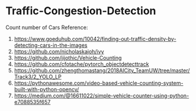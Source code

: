 # Traffic-Congestion-Detection
Count number of Cars
Reference: 
1. https://www.goeduhub.com/10042/finding-out-traffic-density-by-detecting-cars-in-the-images
2. https://github.com/nicholaskajoh/ivy
3. https://github.com/jijothic/Vehicle-Counting
4. https://github.com/cfotache/pytorch_objectdetecttrack
5. https://github.com/zhengthomastang/2018AICity_TeamUW/tree/master/Track3/2_YOLO_LP
6. https://pythonawesome.com/video-based-vehicle-counting-system-built-with-python-opencv/
7. https://medium.com/@16611022/simple-vehicle-counter-using-python-e7088535f657

